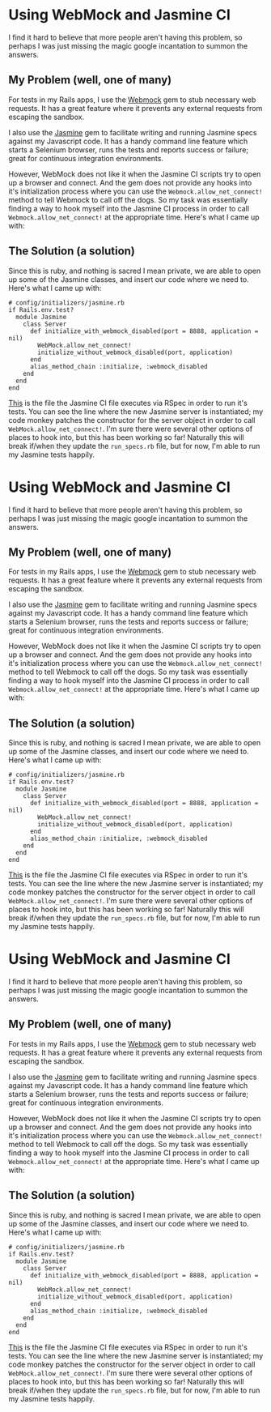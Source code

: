 # Using WebMock and Jasmine CI

I find it hard to believe that more people aren't having this problem, so perhaps I was just missing the magic google incantation to summon the answers.

## My Problem  (well, one of many)  
For tests in my Rails apps, I use the [Webmock](https://github.com/bblimke/webmock) gem to stub necessary web requests.  It has a great feature where it prevents any external requests from escaping the sandbox.  

I also use the [Jasmine](https://github.com/pivotal/jasmine-gem) gem to facilitate writing and running Jasmine specs against my Javascript code.  It has a handy command line feature which starts a Selenium browser, runs the tests and reports success or failure; great for continuous integration environments.  

However, WebMock does not like it when the Jasmine CI scripts try to open up a browser and connect.  And the gem does not provide any hooks into it's initialization process where you can use the `Webmock.allow_net_connect!` method to tell Webmock to call off the dogs. So my task was essentially finding a way to hook myself into the Jasmine CI process in order to call `Webmock.allow_net_connect!` at the appropriate time.  Here's what I came up  with:  

## The Solution (a solution)  
Since this is ruby, and nothing is sacred I mean private, we are able to open up some of the Jasmine classes, and insert our code where we need to. Here's what I came up with:   

    # config/initializers/jasmine.rb  
    if Rails.env.test?  
      module Jasmine  
        class Server  
          def initialize_with_webmock_disabled(port = 8888, application = nil)  
            WebMock.allow_net_connect!  
            initialize_without_webmock_disabled(port, application)  
          end  
          alias_method_chain :initialize, :webmock_disabled  
        end  
      end  
    end  
  
[This](https://github.com/pivotal/jasmine-gem/blob/master/lib/jasmine/run_specs.rb) is the file the Jasmine CI file executes via RSpec in order to run it's tests.  You can see the line where the new Jasmine server is instantiated; my code monkey patches the constructor for the server object in order to call `WebMock.allow_net_connect!`.  I'm sure there were several other options of places to hook into, but this has been working so far!  Naturally this will break if/when they update the `run_specs.rb` file, but for now, I'm able to run my Jasmine tests happily.
# Using WebMock and Jasmine CI

I find it hard to believe that more people aren't having this problem, so perhaps I was just missing the magic google incantation to summon the answers.

## My Problem  (well, one of many)  
For tests in my Rails apps, I use the [Webmock](https://github.com/bblimke/webmock) gem to stub necessary web requests.  It has a great feature where it prevents any external requests from escaping the sandbox.  

I also use the [Jasmine](https://github.com/pivotal/jasmine-gem) gem to facilitate writing and running Jasmine specs against my Javascript code.  It has a handy command line feature which starts a Selenium browser, runs the tests and reports success or failure; great for continuous integration environments.  

However, WebMock does not like it when the Jasmine CI scripts try to open up a browser and connect.  And the gem does not provide any hooks into it's initialization process where you can use the `Webmock.allow_net_connect!` method to tell Webmock to call off the dogs. So my task was essentially finding a way to hook myself into the Jasmine CI process in order to call `Webmock.allow_net_connect!` at the appropriate time.  Here's what I came up  with:  

## The Solution (a solution)  
Since this is ruby, and nothing is sacred I mean private, we are able to open up some of the Jasmine classes, and insert our code where we need to. Here's what I came up with:   

    # config/initializers/jasmine.rb  
    if Rails.env.test?  
      module Jasmine  
        class Server  
          def initialize_with_webmock_disabled(port = 8888, application = nil)  
            WebMock.allow_net_connect!  
            initialize_without_webmock_disabled(port, application)  
          end  
          alias_method_chain :initialize, :webmock_disabled  
        end  
      end  
    end  
  
[This](https://github.com/pivotal/jasmine-gem/blob/master/lib/jasmine/run_specs.rb) is the file the Jasmine CI file executes via RSpec in order to run it's tests.  You can see the line where the new Jasmine server is instantiated; my code monkey patches the constructor for the server object in order to call `WebMock.allow_net_connect!`.  I'm sure there were several other options of places to hook into, but this has been working so far!  Naturally this will break if/when they update the `run_specs.rb` file, but for now, I'm able to run my Jasmine tests happily.
# Using WebMock and Jasmine CI

I find it hard to believe that more people aren't having this problem, so perhaps I was just missing the magic google incantation to summon the answers.

## My Problem  (well, one of many)  
For tests in my Rails apps, I use the [Webmock](https://github.com/bblimke/webmock) gem to stub necessary web requests.  It has a great feature where it prevents any external requests from escaping the sandbox.  

I also use the [Jasmine](https://github.com/pivotal/jasmine-gem) gem to facilitate writing and running Jasmine specs against my Javascript code.  It has a handy command line feature which starts a Selenium browser, runs the tests and reports success or failure; great for continuous integration environments.  

However, WebMock does not like it when the Jasmine CI scripts try to open up a browser and connect.  And the gem does not provide any hooks into it's initialization process where you can use the `Webmock.allow_net_connect!` method to tell Webmock to call off the dogs. So my task was essentially finding a way to hook myself into the Jasmine CI process in order to call `Webmock.allow_net_connect!` at the appropriate time.  Here's what I came up  with:  

## The Solution (a solution)  
Since this is ruby, and nothing is sacred I mean private, we are able to open up some of the Jasmine classes, and insert our code where we need to. Here's what I came up with:   

    # config/initializers/jasmine.rb  
    if Rails.env.test?  
      module Jasmine  
        class Server  
          def initialize_with_webmock_disabled(port = 8888, application = nil)  
            WebMock.allow_net_connect!  
            initialize_without_webmock_disabled(port, application)  
          end  
          alias_method_chain :initialize, :webmock_disabled  
        end  
      end  
    end  
  
[This](https://github.com/pivotal/jasmine-gem/blob/master/lib/jasmine/run_specs.rb) is the file the Jasmine CI file executes via RSpec in order to run it's tests.  You can see the line where the new Jasmine server is instantiated; my code monkey patches the constructor for the server object in order to call `WebMock.allow_net_connect!`.  I'm sure there were several other options of places to hook into, but this has been working so far!  Naturally this will break if/when they update the `run_specs.rb` file, but for now, I'm able to run my Jasmine tests happily.
